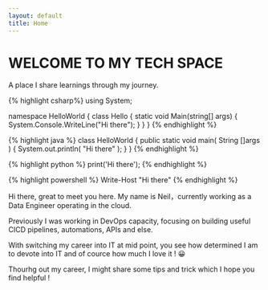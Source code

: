 ```yaml
---
layout: default
title: Home
---
```

# WELCOME TO MY TECH SPACE

A place I share learnings through my journey.

{% highlight csharp%}
using System;

namespace HelloWorld
{
    class Hello {
        static void Main(string[] args)
        {
            System.Console.WriteLine("Hi there");
        }
    }
}
{% endhighlight %}

{% highlight java %}
class HelloWorld {
    public static void main( String []args ) {
        System.out.println( "Hi there" );
    }
}
{% endhighlight %}

{% highlight python %}
print('Hi there');
{% endhighlight %}

{% highlight powershell %}
Write-Host "Hi there"
{% endhighlight %}

Hi there, great to meet you here. My name is Neil，currently working as a Data Engineer operating in the cloud. 

Previously I was working in DevOps capacity, focusing on building useful CICD pipelines, automations, APIs and else. 

With switching my career into IT at mid point, you see how determined I am to devote into IT and of cource how much I love it ! 😀

Thourhg out my career, I might share some tips and trick which I hope you find helpful !
